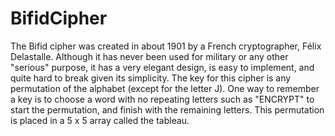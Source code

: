 # BifidCipher
The Bifid cipher was created in about 1901 by a French cryptographer, Félix Delastalle. Although it has never been used for military or any other "serious" purpose, it has a very elegant design, is easy to implement, and quite hard to break given its simplicity. The key for this cipher is any permutation of the alphabet (except for the letter J). One way to remember a key is to choose a word with no repeating letters such as "ENCRYPT" to start the permutation, and finish with the remaining letters. This permutation is placed in a 5 x 5 array called the tableau.
